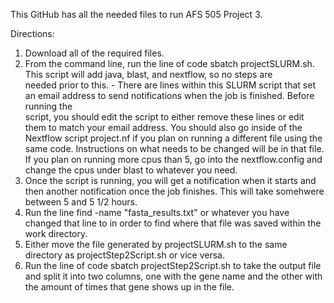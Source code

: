 This GitHub has all the needed files to run AFS 505 Project 3.  

Directions:

   1. Download all of the required files.  
   2. From the command line, run the line of code sbatch projectSLURM.sh.  This script will add java, blast, and nextflow, so no steps are   
      needed prior to this.
     - There are lines within this SLURM script that set an email address to send notifications when the job is finished.  Before 
       running the       
       script, you should edit the script to either remove these lines or edit them to match your email address.  You should also go inside of
       the Nextflow script project.nf if you plan on running a different file using the same code.  Instructions on what needs to be changed 
       will be in that file.  If you plan on running more cpus than 5, go into the nextflow.config and change the cpus under blast to whatever 
       you need.
   3. Once the script is running, you will get a notification when it starts and then another notification once the job finishes. This will 
      take somehwere between 5 and 5 1/2 hours. 
   4. Run the line find -name "fasta_results.txt" or whatever you have changed that line to in order to find where that file was saved within 
      the work directory.  
   5. Either move the file generated by projectSLURM.sh to the same directory as projectStep2Script.sh or vice versa. 
   6. Run the line of code sbatch projectStep2Script.sh to take the output file and split it into two columns, one with the gene name and the 
      other with the amount of times that gene shows up in the file.
      
